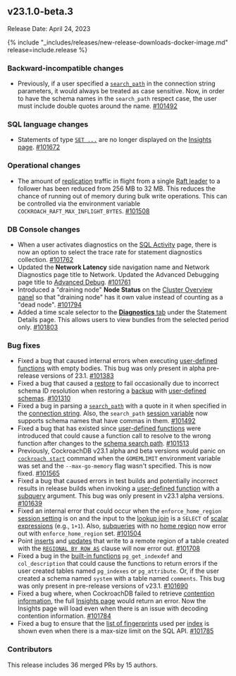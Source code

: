 ## v23.1.0-beta.3

Release Date: April 24, 2023

{% include "_includes/releases/new-release-downloads-docker-image.md" release=include.release %}

<h3 id="v23-1-0-beta-3-backward-incompatible-changes">Backward-incompatible changes</h3>

- Previously, if a user specified a [`search_path`](/docs/v23.1/sql-name-resolution.md#current-schema) in the connection string parameters, it would always be treated as case sensitive. Now, in order to have the schema names in the `search_path` respect case, the user must include double quotes around the name. [#101492][#101492]

<h3 id="v23-1-0-beta-3-sql-language-changes">SQL language changes</h3>

- Statements of type [`SET ...`](/docs/v23.1/set-vars.md) are no longer displayed on the [Insights page](/docs/v23.1/ui-insights-page.md). [#101672][#101672]

<h3 id="v23-1-0-beta-3-operational-changes">Operational changes</h3>

- The amount of [replication](https://www.cockroachlabs.com/docs/v23.1/architecture/replication-layer) traffic in flight from a single [Raft leader](https://www.cockroachlabs.com/docs/v23.1/architecture/reads-and-writes-overview#architecture-raft-leader) to a follower has been reduced from 256 MB to 32 MB. This reduces the chance of running out of memory during bulk write operations. This can be controlled via the environment variable `COCKROACH_RAFT_MAX_INFLIGHT_BYTES`. [#101508][#101508]

<h3 id="v23-1-0-beta-3-db-console-changes">DB Console changes</h3>

- When a user activates diagnostics on the [SQL Activity](/docs/v23.1/ui-statements-page.md#statement-fingerprints-view) page, there is now an option to select the trace rate for statement diagnostics collection. [#101762][#101762]
- Updated the **Network Latency** side navigation name and Network Diagnostics page title to Network. Updated the Advanced Debugging page title to [Advanced Debug](/docs/v23.1/ui-debug-pages.md). [#101761][#101761]
- Introduced a "draining node" **Node Status** on the [Cluster Overview panel](/docs/v23.1/ui-cluster-overview-page.md#cluster-overview-panel) so that "draining node" has it own value instead of counting as a "dead node". [#101794][#101794]
- Added a time scale selector to the [**Diagnostics** tab](/docs/v23.1/ui-statements-page.md#diagnostics) under the Statement Details page. This allows users to view bundles from the selected period only. [#101803][#101803]

<h3 id="v23-1-0-beta-3-bug-fixes">Bug fixes</h3>

- Fixed a bug that caused internal errors when executing [user-defined functions](/docs/v23.1/user-defined-functions.md) with empty bodies. This bug was only present in alpha pre-release versions of 23.1. [#101383][#101383]
- Fixed a bug that caused a [restore](/docs/v23.1/restore.md) to fail occasionally due to incorrect schema ID resolution when restoring a [backup](/docs/v23.1/backup.md) with [user-defined schemas](/docs/v23.1/schema-design-schema.md). [#101310][#101310]
- Fixed a bug in parsing a [`search_path`](/docs/v23.1/sql-name-resolution.md#current-schema) with a quote in it when specified in the [connection string](/docs/v23.1/connection-parameters.md). Also, the `search_path` [session variable](/docs/v23.1/set-vars.md) now supports schema names that have commas in them. [#101492][#101492]
- Fixed a bug that has existed since [user-defined functions](/docs/v23.1/user-defined-functions.md) were introduced that could cause a function call to resolve to the wrong function after changes to the [schema search path](/docs/v23.1/sql-name-resolution.md#current-schema). [#101513][#101513]
- Previously, CockroachDB v23.1 alpha and beta versions would panic on [`cockroach start`](/docs/v23.1/cockroach-start.md) command when the `GOMEMLIMIT` environment variable was set and the `--max-go-memory` flag wasn't specified. This is now fixed. [#101565][#101565]
- Fixed a bug that caused errors in test builds and potentially incorrect results in release builds when invoking a [user-defined function](/docs/v23.1/user-defined-functions.md) with a [subquery](/docs/v23.1/subqueries.md) argument. This bug was only present in v23.1 alpha versions. [#101639][#101639]
- Fixed an internal error that could occur when the `enforce_home_region` [session setting](/docs/v23.1/set-vars.md) is on and the input to the [lookup join](/docs/v23.1/joins.md#lookup-joins) is a `SELECT` of [scalar expressions](/docs/v23.1/scalar-expressions.md) (e.g., `1+1`). Also, [subqueries](/docs/v23.1/subqueries.md) with no [home region](/docs/v23.1/multiregion-overview.md#table-localities) now error out with `enforce_home_region` set. [#101504][#101504]
- Point [inserts](/docs/v23.1/insert.md) and [updates](/docs/v23.1/update.md) that write to a remote region of a table created with the [`REGIONAL BY ROW AS`](/docs/v23.1/create-table.md#create-a-table-with-a-regional-by-row-locality-using-a-custom-region-column) clause will now error out. [#101708][#101708]
- Fixed a bug in the [built-in functions](/docs/v23.1/functions-and-operators.md) `pg_get_indexdef` and `col_description` that could cause the functions to return errors if the user created tables named `pg_indexes` or `pg_attribute`. Or, if the user created a schema named `system` with a table named `comments`. This bug was only present in pre-release versions of v23.1. [#101690][#101690]
- Fixed a bug where, when CockroachDB failed to retrieve [contention information](/docs/v23.1/performance-best-practices-overview.md#transaction-contention), the full [Insights page](/docs/v23.1/ui-insights-page.md) would return an error. Now the Insights page will load even when there is an issue with decoding contention information. [#101784][#101784]
- Fixed a bug to ensure that the [list of fingerprints](/docs/v23.1/ui-statements-page.md#statement-fingerprints-view) used per [index](/docs/v23.1/indexes.md) is shown even when there is a max-size limit on the SQL API. [#101785][#101785]

<h3 id="v23-1-0-beta-3-contributors">Contributors</h3>

This release includes 36 merged PRs by 15 authors.

</div>

[#101310]: https://github.com/cockroachdb/cockroach/pull/101310
[#101383]: https://github.com/cockroachdb/cockroach/pull/101383
[#101432]: https://github.com/cockroachdb/cockroach/pull/101432
[#101492]: https://github.com/cockroachdb/cockroach/pull/101492
[#101504]: https://github.com/cockroachdb/cockroach/pull/101504
[#101508]: https://github.com/cockroachdb/cockroach/pull/101508
[#101513]: https://github.com/cockroachdb/cockroach/pull/101513
[#101565]: https://github.com/cockroachdb/cockroach/pull/101565
[#101639]: https://github.com/cockroachdb/cockroach/pull/101639
[#101672]: https://github.com/cockroachdb/cockroach/pull/101672
[#101690]: https://github.com/cockroachdb/cockroach/pull/101690
[#101708]: https://github.com/cockroachdb/cockroach/pull/101708
[#101761]: https://github.com/cockroachdb/cockroach/pull/101761
[#101762]: https://github.com/cockroachdb/cockroach/pull/101762
[#101784]: https://github.com/cockroachdb/cockroach/pull/101784
[#101785]: https://github.com/cockroachdb/cockroach/pull/101785
[#101794]: https://github.com/cockroachdb/cockroach/pull/101794
[#101803]: https://github.com/cockroachdb/cockroach/pull/101803
